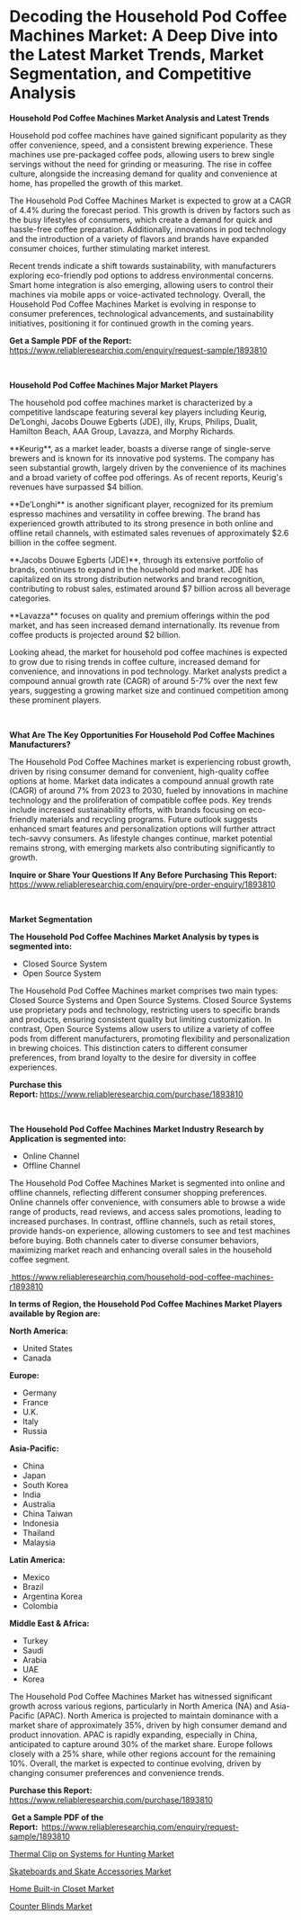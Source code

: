 <p><h1>Decoding the Household Pod Coffee Machines Market: A Deep Dive into the Latest Market Trends, Market Segmentation, and Competitive Analysis</h1></p><p><strong>Household Pod Coffee Machines Market Analysis and Latest Trends</strong></p>
<p><p>Household pod coffee machines have gained significant popularity as they offer convenience, speed, and a consistent brewing experience. These machines use pre-packaged coffee pods, allowing users to brew single servings without the need for grinding or measuring. The rise in coffee culture, alongside the increasing demand for quality and convenience at home, has propelled the growth of this market.</p><p>The Household Pod Coffee Machines Market is expected to grow at a CAGR of 4.4% during the forecast period. This growth is driven by factors such as the busy lifestyles of consumers, which create a demand for quick and hassle-free coffee preparation. Additionally, innovations in pod technology and the introduction of a variety of flavors and brands have expanded consumer choices, further stimulating market interest.</p><p>Recent trends indicate a shift towards sustainability, with manufacturers exploring eco-friendly pod options to address environmental concerns. Smart home integration is also emerging, allowing users to control their machines via mobile apps or voice-activated technology. Overall, the Household Pod Coffee Machines Market is evolving in response to consumer preferences, technological advancements, and sustainability initiatives, positioning it for continued growth in the coming years.</p></p>
<p><strong>Get a Sample PDF of the Report:&nbsp;</strong> <a href="https://www.reliableresearchiq.com/enquiry/request-sample/1893810?utm_campaign=103&utm_medium=2&utm_source=Github&utm_content=ia&utm_term=10022025&utm_id=household-pod-coffee-machines">https://www.reliableresearchiq.com/enquiry/request-sample/1893810</a></p>
<p>&nbsp;</p>
<p><strong>Household Pod Coffee Machines Major Market Players</strong></p>
<p><p>The household pod coffee machines market is characterized by a competitive landscape featuring several key players including Keurig, De’Longhi, Jacobs Douwe Egberts (JDE), illy, Krups, Philips, Dualit, Hamilton Beach, AAA Group, Lavazza, and Morphy Richards. </p><p>**Keurig**, as a market leader, boasts a diverse range of single-serve brewers and is known for its innovative pod systems. The company has seen substantial growth, largely driven by the convenience of its machines and a broad variety of coffee pod offerings. As of recent reports, Keurig's revenues have surpassed $4 billion.</p><p>**De’Longhi** is another significant player, recognized for its premium espresso machines and versatility in coffee brewing. The brand has experienced growth attributed to its strong presence in both online and offline retail channels, with estimated sales revenues of approximately $2.6 billion in the coffee segment.</p><p>**Jacobs Douwe Egberts (JDE)**, through its extensive portfolio of brands, continues to expand in the household pod market. JDE has capitalized on its strong distribution networks and brand recognition, contributing to robust sales, estimated around $7 billion across all beverage categories. </p><p>**Lavazza** focuses on quality and premium offerings within the pod market, and has seen increased demand internationally. Its revenue from coffee products is projected around $2 billion.</p><p>Looking ahead, the market for household pod coffee machines is expected to grow due to rising trends in coffee culture, increased demand for convenience, and innovations in pod technology. Market analysts predict a compound annual growth rate (CAGR) of around 5-7% over the next few years, suggesting a growing market size and continued competition among these prominent players.</p></p>
<p>&nbsp;</p>
<p><strong>What Are The Key Opportunities For Household Pod Coffee Machines Manufacturers?</strong></p>
<p><p>The Household Pod Coffee Machines market is experiencing robust growth, driven by rising consumer demand for convenient, high-quality coffee options at home. Market data indicates a compound annual growth rate (CAGR) of around 7% from 2023 to 2030, fueled by innovations in machine technology and the proliferation of compatible coffee pods. Key trends include increased sustainability efforts, with brands focusing on eco-friendly materials and recycling programs. Future outlook suggests enhanced smart features and personalization options will further attract tech-savvy consumers. As lifestyle changes continue, market potential remains strong, with emerging markets also contributing significantly to growth.</p></p>
<p><strong>Inquire or Share Your Questions If Any Before Purchasing This Report:</strong> <a href="https://www.reliableresearchiq.com/enquiry/pre-order-enquiry/1893810?utm_campaign=103&utm_medium=2&utm_source=Github&utm_content=ia&utm_term=10022025&utm_id=household-pod-coffee-machines">https://www.reliableresearchiq.com/enquiry/pre-order-enquiry/1893810</a></p>
<p>&nbsp;</p>
<p><strong>Market Segmentation</strong></p>
<p><strong>The Household Pod Coffee Machines Market Analysis by types is segmented into:</strong></p>
<p><ul><li>Closed Source System</li><li>Open Source System</li></ul></p>
<p><p>The Household Pod Coffee Machines market comprises two main types: Closed Source Systems and Open Source Systems. Closed Source Systems use proprietary pods and technology, restricting users to specific brands and products, ensuring consistent quality but limiting customization. In contrast, Open Source Systems allow users to utilize a variety of coffee pods from different manufacturers, promoting flexibility and personalization in brewing choices. This distinction caters to different consumer preferences, from brand loyalty to the desire for diversity in coffee experiences.</p></p>
<p><strong>Purchase this Report:&nbsp;</strong><a href="https://www.reliableresearchiq.com/purchase/1893810?utm_campaign=103&utm_medium=2&utm_source=Github&utm_content=ia&utm_term=10022025&utm_id=household-pod-coffee-machines">https://www.reliableresearchiq.com/purchase/1893810</a></p>
<p>&nbsp;</p>
<p><strong>The Household Pod Coffee Machines Market Industry Research by Application is segmented into:</strong></p>
<p><ul><li>Online Channel</li><li>Offline Channel</li></ul></p>
<p><p>The Household Pod Coffee Machines Market is segmented into online and offline channels, reflecting different consumer shopping preferences. Online channels offer convenience, with consumers able to browse a wide range of products, read reviews, and access sales promotions, leading to increased purchases. In contrast, offline channels, such as retail stores, provide hands-on experience, allowing customers to see and test machines before buying. Both channels cater to diverse consumer behaviors, maximizing market reach and enhancing overall sales in the household coffee segment.</p></p>
<p><a href="https://www.reliableresearchiq.com/household-pod-coffee-machines-r1893810?utm_campaign=103&utm_medium=2&utm_source=Github&utm_content=ia&utm_term=10022025&utm_id=household-pod-coffee-machines">&nbsp;https://www.reliableresearchiq.com/household-pod-coffee-machines-r1893810</a></p>
<p><strong>In terms of Region, the Household Pod Coffee Machines Market Players available by Region are:</strong></p>
<p>
    <p> <strong> North America: </strong>
        <ul>
            <li>United States</li>
            <li>Canada</li>
        </ul>
        </p> 
    <p> <strong> Europe: </strong>
        <ul>
            <li>Germany</li>
            <li>France</li>
            <li>U.K.</li>
            <li>Italy</li>
            <li>Russia</li>
        </ul>
        </p> 
    <p> <strong> Asia-Pacific: </strong>
        <ul>
            <li>China</li>
            <li>Japan</li>
            <li>South Korea</li>
            <li>India</li>
            <li>Australia</li>
            <li>China Taiwan</li>
            <li>Indonesia</li>
            <li>Thailand</li>
            <li>Malaysia</li>
        </ul>
        </p> 
    <p> <strong> Latin America: </strong>
        <ul>
            <li>Mexico</li>
            <li>Brazil</li>
            <li>Argentina Korea</li>
            <li>Colombia</li>
        </ul>
        </p> 
    <p> <strong> Middle East & Africa: </strong>
        <ul>
            <li>Turkey</li>
            <li>Saudi</li>
            <li>Arabia</li>
            <li>UAE</li>
            <li>Korea</li>
        </ul>
    </p>
    </p>
<p><p>The Household Pod Coffee Machines Market has witnessed significant growth across various regions, particularly in North America (NA) and Asia-Pacific (APAC). North America is projected to maintain dominance with a market share of approximately 35%, driven by high consumer demand and product innovation. APAC is rapidly expanding, especially in China, anticipated to capture around 30% of the market share. Europe follows closely with a 25% share, while other regions account for the remaining 10%. Overall, the market is expected to continue evolving, driven by changing consumer preferences and convenience trends.</p></p>
<p><strong>Purchase this Report: </strong><a href="https://www.reliableresearchiq.com/purchase/1893810?utm_campaign=103&utm_medium=2&utm_source=Github&utm_content=ia&utm_term=10022025&utm_id=household-pod-coffee-machines">https://www.reliableresearchiq.com/purchase/1893810</a></p>
<p>&nbsp;<strong>Get a Sample PDF of the Report:&nbsp;&nbsp;</strong><a href="https://www.reliableresearchiq.com/enquiry/request-sample/1893810?utm_campaign=103&utm_medium=2&utm_source=Github&utm_content=ia&utm_term=10022025&utm_id=household-pod-coffee-machines">https://www.reliableresearchiq.com/enquiry/request-sample/1893810</a></p>
<p><strong></strong></p>
<p><p><a href="https://github.com/gadhoknen/Market-Research-Report-List-1/blob/main/thermal-clip-on-systems-for-hunting-market.md?utm_campaign=103&utm_medium=2&utm_source=Github&utm_content=ia&utm_term=10022025&utm_id=household-pod-coffee-machines">Thermal Clip on Systems for Hunting Market</a></p><p><a href="https://github.com/huelarnzeba29/Market-Research-Report-List-1/blob/main/skateboards-and-skate-accessories-market.md?utm_campaign=103&utm_medium=2&utm_source=Github&utm_content=ia&utm_term=10022025&utm_id=household-pod-coffee-machines">Skateboards and Skate Accessories Market</a></p><p><a href="https://github.com/theriiawande/Market-Research-Report-List-1/blob/main/home-built-in-closet-market.md?utm_campaign=103&utm_medium=2&utm_source=Github&utm_content=ia&utm_term=10022025&utm_id=household-pod-coffee-machines">Home Built-in Closet Market</a></p><p><a href="https://github.com/ypumgtoivo/Market-Research-Report-List-1/blob/main/counter-blinds-market.md?utm_campaign=103&utm_medium=2&utm_source=Github&utm_content=ia&utm_term=10022025&utm_id=household-pod-coffee-machines">Counter Blinds Market</a></p></p>
